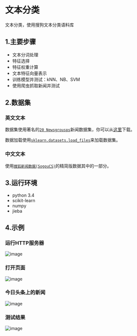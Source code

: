 # 文本分类

文本分类，使用搜狗文本分类语料库

## 1.主要步骤

- 文本分词处理
- 特征选择
- 特征权重计算
- 文本特征向量表示
- 训练模型并测试：kNN、NB、SVM
- 使用爬虫抓取新闻并测试

## 2.数据集

### 英文文本

数据集使用著名的[`20 Newsgrousps`](http://www.qwone.com/~jason/20Newsgroups/)新闻数据集，你可以从[这里](http://www.qwone.com/~jason/20Newsgroups/20news-bydate.tar.gz)下载。

数据加载使用[`sklearn.datasets.load_files`](http://scikit-learn.org/stable/modules/generated/sklearn.datasets.load_files.html)来加载数据集。

### 中文文本

使用[`搜狐新闻数据(SogouCS)`](http://www.sogou.com/labs/resource/cs.php)的精简版数据其中的一部分。

## 3.运行环境

- python 3.4
- scikit-learn
- numpy
- jieba

## 4.示例

### 运行HTTP服务器

![image](https://github.com/longcd/Text-Classification-System/raw/master/test0.png)

### 打开页面

![image](https://github.com/longcd/Text-Classification-System/raw/master/test1.png)

### 今日头条上的新闻

![image](https://github.com/longcd/Text-Classification-System/raw/master/test2.png)

### 测试结果

![image](https://github.com/longcd/Text-Classification-System/raw/master/test3.png)